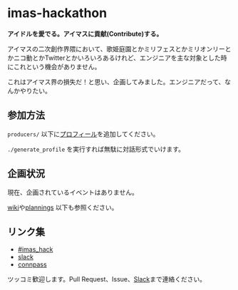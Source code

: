 imas-hackathon
===

**アイドルを愛でる。アイマスに貢献(Contribute)する。**

アイマスの二次創作界隈において、歌姫庭園とかミリフェスとかミリオンリーとかニコ動とかTwitterとかいろいろあるけれど、エンジニアを主な対象とした時にこれという機会がありません。

これはアイマス界の損失だ！と思い、企画してみました。エンジニアだって、なんかやりたい。

## 参加方法

`producers/` 以下に[プロフィール](https://github.com/imas/hackathon/wiki/%E3%83%97%E3%83%AD%E3%83%87%E3%83%A5%E3%83%BC%E3%82%B5%E3%83%BC%E8%87%AA%E5%B7%B1%E7%B4%B9%E4%BB%8B%E3%81%AB%E3%81%A4%E3%81%84%E3%81%A6)を追加してください。

`./generate_profile` を実行すれば無駄に対話形式でいけます。

## 企画状況

現在、企画されているイベントはありません。

[wiki](https://github.com/imas/hackathon/wiki)や[plannings](https://github.com/imas/hackathon/tree/master/plannings) 以下も参照ください。

## リンク集

- [#imas\_hack](https://twitter.com/search?f=tweets&q=%23imas_hack&src=typd)
- [slack](https://imas-hack.herokuapp.com/)
- [connpass](http://imas.connpass.com/)

ツッコミ歓迎します。Pull Request、Issue、[Slack](https://imas-hack.herokuapp.com/)まで連絡ください。
